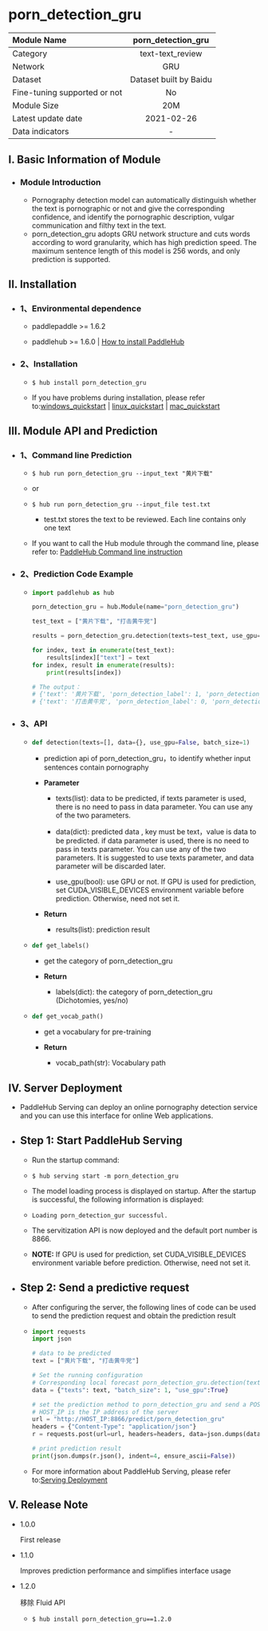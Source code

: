 # porn_detection_gru

|     Module Name      |  porn_detection_gru  |
|  :------------------ | :------------: |
|       Category       | text-text_review  |
|         Network      |      GRU      |
|         Dataset      | Dataset built by Baidu |
| Fine-tuning supported or not |      No       |
|     Module Size      |       20M       |
| Latest update date   |   2021-02-26   |
|   Data indicators    |       -        |

## I. Basic Information of Module

- ### Module Introduction
  - Pornography detection model can automatically distinguish whether the text is pornographic or not and give the corresponding confidence, and identify the pornographic description, vulgar communication and filthy text in the text.
  - porn_detection_gru adopts GRU network structure and cuts words according to word granularity, which has high prediction speed. The maximum sentence length of this model is 256 words, and only prediction is supported.


## II. Installation

- ### 1、Environmental dependence

  - paddlepaddle >= 1.6.2

  - paddlehub >= 1.6.0    | [How to install PaddleHub](../../../../docs/docs_ch/get_start/installation.rst)

- ### 2、Installation

  - ```shell
    $ hub install porn_detection_gru
    ```
  - If you have problems during installation, please refer to:[windows_quickstart](../../../../docs/docs_ch/get_start/windows_quickstart.md)
 | [linux_quickstart](../../../../docs/docs_ch/get_start/linux_quickstart.md) | [mac_quickstart](../../../../docs/docs_ch/get_start/mac_quickstart.md)



## III. Module API and Prediction

- ### 1、Command line Prediction

  - ```shell
    $ hub run porn_detection_gru --input_text "黄片下载"
    ```

  - or

  - ```shell
    $ hub run porn_detection_gru --input_file test.txt
    ```

    - test.txt stores the text to be reviewed. Each line contains only one text

  - If you want to call the Hub module through the command line, please refer to: [PaddleHub Command line instruction](../../../../docs/docs_ch/tutorial/cmd_usage.rst)

- ### 2、Prediction Code Example

  - ```python
    import paddlehub as hub

    porn_detection_gru = hub.Module(name="porn_detection_gru")

    test_text = ["黄片下载", "打击黄牛党"]

    results = porn_detection_gru.detection(texts=test_text, use_gpu=True, batch_size=1)   # If you do not use GPU, please set use_gpu=False

    for index, text in enumerate(test_text):
        results[index]["text"] = text
    for index, result in enumerate(results):
        print(results[index])

    # The output：
    # {'text': '黄片下载', 'porn_detection_label': 1, 'porn_detection_key': 'porn', 'porn_probs': 0.9324, 'not_porn_probs': 0.0676}
    # {'text': '打击黄牛党', 'porn_detection_label': 0, 'porn_detection_key': 'not_porn', 'porn_probs': 0.0004, 'not_porn_probs': 0.9996}
    ```


- ### 3、API

  - ```python
    def detection(texts=[], data={}, use_gpu=False, batch_size=1)
    ```

    - prediction api of porn_detection_gru，to identify whether input sentences contain pornography

    - **Parameter**

      - texts(list): data to be predicted, if texts parameter is used, there is no need to pass in data parameter. You can use any of the two parameters.

      - data(dict): predicted data , key must be text，value is data to be predicted. if data parameter is used, there is no need to pass in texts parameter. You can use any of the two parameters. It is suggested to use texts parameter, and data parameter will be discarded later.

      - use_gpu(bool): use GPU or not. If GPU is used for prediction, set CUDA_VISIBLE_DEVICES environment variable before prediction. Otherwise, need not set it.

    - **Return**

      - results(list): prediction result


  - ```python
    def get_labels()
    ```
    - get the category of porn_detection_gru

    - **Return**

      - labels(dict): the category of porn_detection_gru (Dichotomies, yes/no)

  - ```python
    def get_vocab_path()
    ```

    - get a vocabulary for pre-training

    - **Return**

      - vocab_path(str): Vocabulary path



## IV. Server Deployment

- PaddleHub Serving can deploy an online pornography detection service and you can use this interface for online Web applications.

- ## Step 1: Start PaddleHub Serving

  - Run the startup command:
  - ```shell
    $ hub serving start -m porn_detection_gru  
    ```

  - The model loading process is displayed on startup. After the startup is successful, the following information is displayed:
  - ```shell
    Loading porn_detection_gur successful.
    ```

  - The servitization API is now deployed and the default port number is 8866.

  - **NOTE:**  If GPU is used for prediction, set CUDA_VISIBLE_DEVICES environment variable before prediction. Otherwise, need not set it.


- ## Step 2: Send a predictive request

  - After configuring the server, the following lines of code can be used to send the prediction request and obtain the prediction result
  - ```python
    import requests
    import json

    # data to be predicted
    text = ["黄片下载", "打击黄牛党"]

    # Set the running configuration
    # Corresponding local forecast porn_detection_gru.detection(texts=text, batch_size=1, use_gpu=True)
    data = {"texts": text, "batch_size": 1, "use_gpu":True}

    # set the prediction method to porn_detection_gru and send a POST request, content-type should be set to json
    # HOST_IP is the IP address of the server
    url = "http://HOST_IP:8866/predict/porn_detection_gru"
    headers = {"Content-Type": "application/json"}
    r = requests.post(url=url, headers=headers, data=json.dumps(data))

    # print prediction result
    print(json.dumps(r.json(), indent=4, ensure_ascii=False))
    ```

  - For more information about PaddleHub Serving, please refer to:[Serving Deployment](../../../../docs/docs_ch/tutorial/serving.md)




## V. Release Note

* 1.0.0

  First release

* 1.1.0

  Improves prediction performance and simplifies interface usage

* 1.2.0

  移除 Fluid API

  - ```shell
    $ hub install porn_detection_gru==1.2.0
    ```

